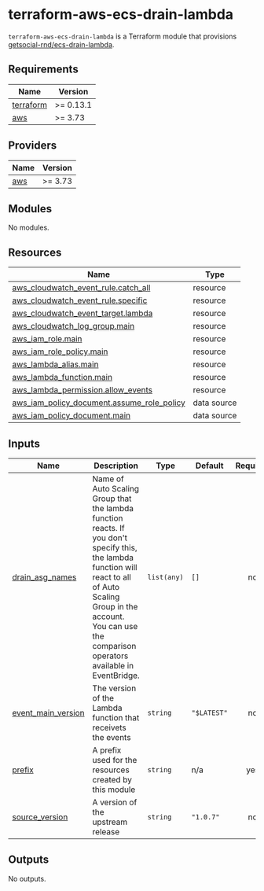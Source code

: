 # terraform-aws-ecs-drain-lambda

`terraform-aws-ecs-drain-lambda` is a Terraform module that provisions [getsocial-rnd/ecs-drain-lambda](https://github.com/getsocial-rnd/ecs-drain-lambda).

<!-- BEGINNING OF PRE-COMMIT-TERRAFORM DOCS HOOK -->
## Requirements

| Name | Version |
|------|---------|
| <a name="requirement_terraform"></a> [terraform](#requirement\_terraform) | >= 0.13.1 |
| <a name="requirement_aws"></a> [aws](#requirement\_aws) | >= 3.73 |

## Providers

| Name | Version |
|------|---------|
| <a name="provider_aws"></a> [aws](#provider\_aws) | >= 3.73 |

## Modules

No modules.

## Resources

| Name | Type |
|------|------|
| [aws_cloudwatch_event_rule.catch_all](https://registry.terraform.io/providers/hashicorp/aws/latest/docs/resources/cloudwatch_event_rule) | resource |
| [aws_cloudwatch_event_rule.specific](https://registry.terraform.io/providers/hashicorp/aws/latest/docs/resources/cloudwatch_event_rule) | resource |
| [aws_cloudwatch_event_target.lambda](https://registry.terraform.io/providers/hashicorp/aws/latest/docs/resources/cloudwatch_event_target) | resource |
| [aws_cloudwatch_log_group.main](https://registry.terraform.io/providers/hashicorp/aws/latest/docs/resources/cloudwatch_log_group) | resource |
| [aws_iam_role.main](https://registry.terraform.io/providers/hashicorp/aws/latest/docs/resources/iam_role) | resource |
| [aws_iam_role_policy.main](https://registry.terraform.io/providers/hashicorp/aws/latest/docs/resources/iam_role_policy) | resource |
| [aws_lambda_alias.main](https://registry.terraform.io/providers/hashicorp/aws/latest/docs/resources/lambda_alias) | resource |
| [aws_lambda_function.main](https://registry.terraform.io/providers/hashicorp/aws/latest/docs/resources/lambda_function) | resource |
| [aws_lambda_permission.allow_events](https://registry.terraform.io/providers/hashicorp/aws/latest/docs/resources/lambda_permission) | resource |
| [aws_iam_policy_document.assume_role_policy](https://registry.terraform.io/providers/hashicorp/aws/latest/docs/data-sources/iam_policy_document) | data source |
| [aws_iam_policy_document.main](https://registry.terraform.io/providers/hashicorp/aws/latest/docs/data-sources/iam_policy_document) | data source |

## Inputs

| Name | Description | Type | Default | Required |
|------|-------------|------|---------|:--------:|
| <a name="input_drain_asg_names"></a> [drain\_asg\_names](#input\_drain\_asg\_names) | Name of Auto Scaling Group that the lambda function reacts. If you don't specify this, the lambda function will react to all of Auto Scaling Group in the account. You can use the comparison operators available in EventBridge. | `list(any)` | `[]` | no |
| <a name="input_event_main_version"></a> [event\_main\_version](#input\_event\_main\_version) | The version of the Lambda function that receivets the events | `string` | `"$LATEST"` | no |
| <a name="input_prefix"></a> [prefix](#input\_prefix) | A prefix used for the resources created by this module | `string` | n/a | yes |
| <a name="input_source_version"></a> [source\_version](#input\_source\_version) | A version of the upstream release | `string` | `"1.0.7"` | no |

## Outputs

No outputs.
<!-- END OF PRE-COMMIT-TERRAFORM DOCS HOOK -->
